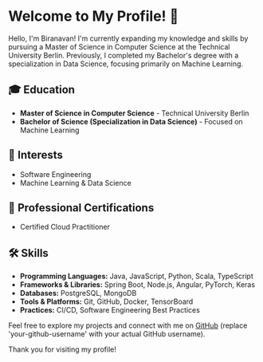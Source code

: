 # Welcome to My Profile! 👋

Hello, I'm Biranavan! I'm currently expanding my knowledge and skills by pursuing a Master of Science in Computer Science at the Technical University Berlin. Previously, I completed my Bachelor's degree with a specialization in Data Science, focusing primarily on Machine Learning. 

## 🎓 Education
- **Master of Science in Computer Science** - Technical University Berlin
- **Bachelor of Science (Specialization in Data Science)** - Focused on Machine Learning

## 🌟 Interests
- Software Engineering
- Machine Learning & Data Science

## 💼 Professional Certifications
- Certified Cloud Practitioner

## 🛠 Skills
- **Programming Languages:** Java, JavaScript, Python, Scala, TypeScript
- **Frameworks & Libraries:** Spring Boot, Node.js, Angular, PyTorch, Keras
- **Databases:** PostgreSQL, MongoDB
- **Tools & Platforms:** Git, GitHub, Docker, TensorBoard
- **Practices:** CI/CD, Software Engineering Best Practices

Feel free to explore my projects and connect with me on [GitHub](https://github.com/your-github-username) (replace 'your-github-username' with your actual GitHub username).

Thank you for visiting my profile! 
